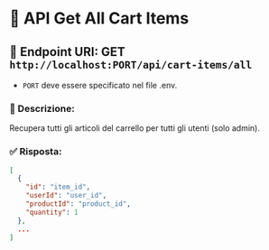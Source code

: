 # 🛒 API Get All Cart Items

## 📍 Endpoint URI: GET `http://localhost:PORT/api/cart-items/all`

- `PORT` deve essere specificato nel file .env.

### 📝 Descrizione:

Recupera tutti gli articoli del carrello per tutti gli utenti (solo admin).

### ✅ Risposta:

```json
[
  {
    "id": "item_id",
    "userId": "user_id",
    "productId": "product_id",
    "quantity": 1
  },
  ...
]
```
